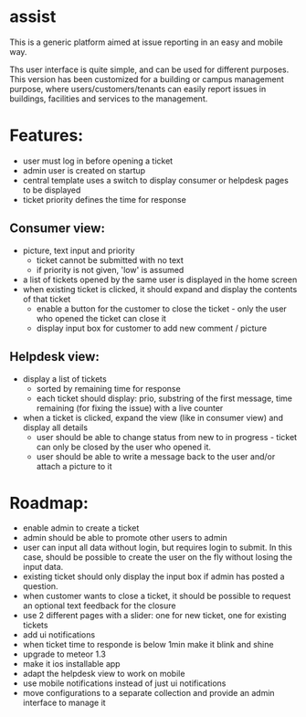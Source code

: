 # assist
This is a generic platform aimed at issue reporting in an easy and mobile way.

Ths user interface is quite simple, and can be used for different purposes. This version has been customized for a building or campus management purpose, where users/customers/tenants can easily report issues in buildings, facilities and services to the management.

# Features:
- user must log in before opening a ticket
- admin user is created on startup
- central template uses a switch to display consumer or helpdesk pages to be displayed
- ticket priority defines the time for response

## Consumer view:
- picture, text input and priority
   - ticket cannot be submitted with no text
   - if priority is not given, 'low' is assumed
- a list of tickets opened by the same user is displayed in the home screen
- when existing ticket is clicked, it should expand and display the contents of that ticket
   - enable a button for the customer to close the ticket - only the user who opened the ticket can close it
   - display input box for customer to add new comment / picture

## Helpdesk view:
- display a list of tickets
   - sorted by remaining time for response
   - each ticket should display: prio, substring of the first message, time remaining (for fixing the issue) with a live counter
- when a ticket is clicked, expand the view (like in consumer view) and display all details
   - user should be able to change status from new to in progress - ticket can only be closed by the user who opened it.
   - user should be able to write a message back to the user and/or attach a picture to it

# Roadmap:
- enable admin to create a ticket
- admin should be able to promote other users to admin
- user can input all data without login, but requires login to submit. In this case, should be possible to create the user on the fly without losing the input data.
- existing ticket should only display the input box if admin has posted a question.
- when customer wants to close a ticket, it should be possible to request an optional text feedback for the closure
- use 2 different pages with a slider: one for new ticket, one for existing tickets
- add ui notifications
- when ticket time to responde is below 1min make it blink and shine
- upgrade to meteor 1.3
- make it ios installable app
- adapt the helpdesk view to work on mobile
- use mobile notifications instead of just ui notifications
- move configurations to a separate collection and provide an admin interface to manage it
